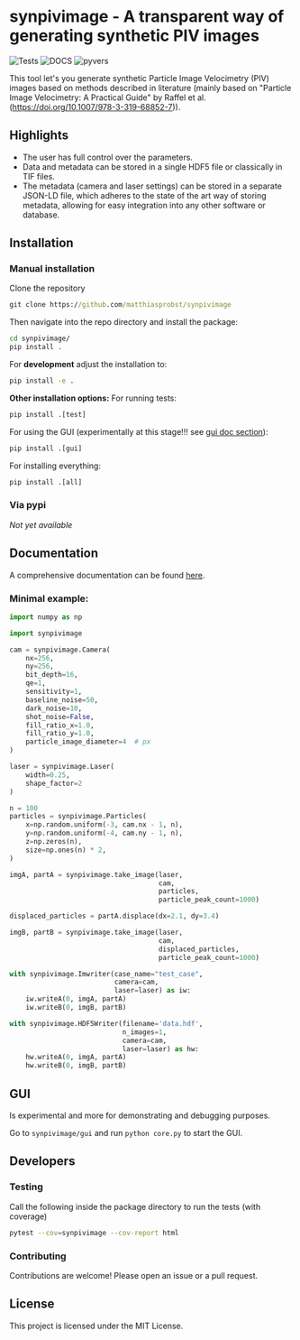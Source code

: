 # synpivimage - A transparent way of generating synthetic PIV images

![Tests](https://github.com/matthiasprobst/synpivimage/actions/workflows/tests.yml/badge.svg)
![DOCS](https://codecov.io/gh/matthiasprobst/synpivimage/branch/dev/graph/badge.svg)
![pyvers](https://img.shields.io/badge/python-3.8%20%7C%203.9%20%7C%203.10%20%7C%203.11%20%7C%203.12-blue)

This tool let's you generate synthetic Particle Image Velocimetry (PIV) images based on methods described in
literature (mainly based on "Particle Image Velocimetry: A Practical Guide" by Raffel et
al. (https://doi.org/10.1007/978-3-319-68852-7)).

## Highlights

- The user has full control over the parameters.
- Data and metadata can be stored in a single HDF5 file or classically in TIF files.
- The metadata (camera and laser settings) can be stored in a separate JSON-LD file, which adheres to the state of the
  art way of storing metadata, allowing for easy integration into any other software or database.

## Installation

### Manual installation

Clone the repository

```cmd
git clone https://github.com/matthiasprobst/synpivimage
```

Then navigate into the repo directory and install the package:

```cmd
cd synpivimage/
pip install .
```

For **development** adjust the installation to:

```cmd
pip install -e .
```

**Other installation options:**
For running tests:
    
```cmd
pip install .[test]
```

For using the GUI (experimentally at this stage!!! see [gui doc section](#gui)):
```cmd
pip install .[gui]
```

For installing everything:
```cmd
pip install .[all]
``` 

### Via pypi

*Not yet available*

## Documentation

A comprehensive documentation can be found [here](https://synpivimage.readthedocs.io/en/latest/).

### Minimal example:

```python
import numpy as np

import synpivimage

cam = synpivimage.Camera(
    nx=256,
    ny=256,
    bit_depth=16,
    qe=1,
    sensitivity=1,
    baseline_noise=50,
    dark_noise=10,
    shot_noise=False,
    fill_ratio_x=1.0,
    fill_ratio_y=1.0,
    particle_image_diameter=4  # px
)

laser = synpivimage.Laser(
    width=0.25,
    shape_factor=2
)

n = 100
particles = synpivimage.Particles(
    x=np.random.uniform(-3, cam.nx - 1, n),
    y=np.random.uniform(-4, cam.ny - 1, n),
    z=np.zeros(n),
    size=np.ones(n) * 2,
)

imgA, partA = synpivimage.take_image(laser,
                                     cam,
                                     particles,
                                     particle_peak_count=1000)

displaced_particles = partA.displace(dx=2.1, dy=3.4)

imgB, partB = synpivimage.take_image(laser,
                                     cam,
                                     displaced_particles,
                                     particle_peak_count=1000)

with synpivimage.Imwriter(case_name="test_case",
                          camera=cam,
                          laser=laser) as iw:
    iw.writeA(0, imgA, partA)
    iw.writeB(0, imgB, partB)

with synpivimage.HDF5Writer(filename='data.hdf',
                            n_images=1,
                            camera=cam,
                            laser=laser) as hw:
    hw.writeA(0, imgA, partA)
    hw.writeB(0, imgB, partB)
```

## GUI
Is experimental and more for demonstrating and debugging purposes.


Go to `synpivimage/gui` and run `python core.py` to start the GUI.

## Developers

### Testing

Call the following inside the package directory to run the tests (with coverage)

```bash
pytest --cov=synpivimage --cov-report html
```

### Contributing

Contributions are welcome! Please open an issue or a pull request.

## License

This project is licensed under the MIT License.